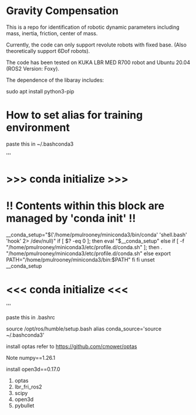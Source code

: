 # Gravity Compensation


This is a repo for identification of robotic dynamic parameters including mass, inertia, friction, center of mass.

Currently, the code can only support revolute robots with fixed base. (Also theoretically support 6Dof robots).

The code has been tested on KUKA LBR MED R700 robot and Ubuntu 20.04 (ROS2 Version: Foxy).

The dependence of the libaray includes:

sudo apt install python3-pip


# How to set alias for training environment

paste this in  ~/.bashconda3

'''
# >>> conda initialize >>>
# !! Contents within this block are managed by 'conda init' !!
__conda_setup="$('/home/pmulrooney/miniconda3/bin/conda' 'shell.bash' 'hook' 2> /dev/null)"
if [ $? -eq 0 ]; then
    eval "$__conda_setup"
else
    if [ -f "/home/pmulrooney/miniconda3/etc/profile.d/conda.sh" ]; then
        . "/home/pmulrooney/miniconda3/etc/profile.d/conda.sh"
    else
        export PATH="/home/pmulrooney/miniconda3/bin:$PATH"
    fi
fi
unset __conda_setup
# <<< conda initialize <<<
'''

paste this in .bashrc 

source /opt/ros/humble/setup.bash
alias conda_source='source ~/.bashconda3'



install optas refer to https://github.com/cmower/optas

Note numpy==1.26.1


install open3d==0.17.0
1. optas
2. lbr_fri_ros2
3. scipy
4. open3d
5. pybullet